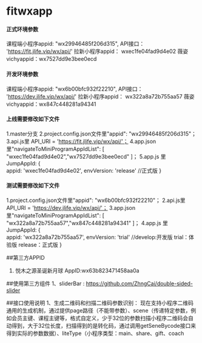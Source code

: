 # fitwxapp

#### 正式环境参数
课程端小程序appid: "wx29946485f206d315",
API接口： 'https://fit.jlife.vip/wx/api/'
拉新小程序appid： wxec1fe04fad9d4e02
薇姿vichyappid：wx7527dd9e3bee0ecd

#### 开发环境参数
课程端小程序appid: "wx6b00bfc932f22210",
API接口： 'https://dev.jlife.vip/wx/api/'
拉新小程序appid： wx322a8a72b755aa57
薇姿vichyappid：wx847c448281a94341

#### 上线需要修改如下文件
1.master分支
2.project.config.json文件里"appid": "wx29946485f206d315"；
3.api.js里 API_URI = 'https://fit.jlife.vip/wx/api/'；
4.app.json里"navigateToMiniProgramAppIdList": [ "wxec1fe04fad9d4e02","wx7527dd9e3bee0ecd" ]；
5.app.js 里 JumpAppId: {          
      appid: 'wxec1fe04fad9d4e02',
      envVersion: 'release' //正式版
    }

#### 测试需要修改如下文件
1.project.config.json文件里"appid": "wx6b00bfc932f22210"；
2.api.js里 API_URI = 'https://dev.jlife.vip/wx/api/'；
3.app.json里"navigateToMiniProgramAppIdList": [ "wx322a8a72b755aa57","wx847c448281a94341" ]；
4.app.js 里 JumpAppId: {          
      appid: 'wx322a8a72b755aa57',
      envVersion: 'trial' //develop:开发版   trial：体验版  release：正式版
    }

##第三方APPID
1. 悦木之源圣诞新月球    AppID:wx63b823471458aa0a

##使用第三方组件
1、sliderBar : https://github.com/ZhngCai/double-sided-slider

##接口使用说明
1、生成二维码和扫描二维码参数识别：
现在支持小程序二维码通用的生成机制，通过提供page路径（不能带参数）、scene（传递特定参数，例如会员主键、课程主键等，格式自定义，少于32位的参数扫描小程序二维码会自动得到，大于32位长度，扫描得到的是转化码，通过调用getSeneBycode接口来得到实际的参数数据）、liteType（小程序类型：main、share、gift、coach



